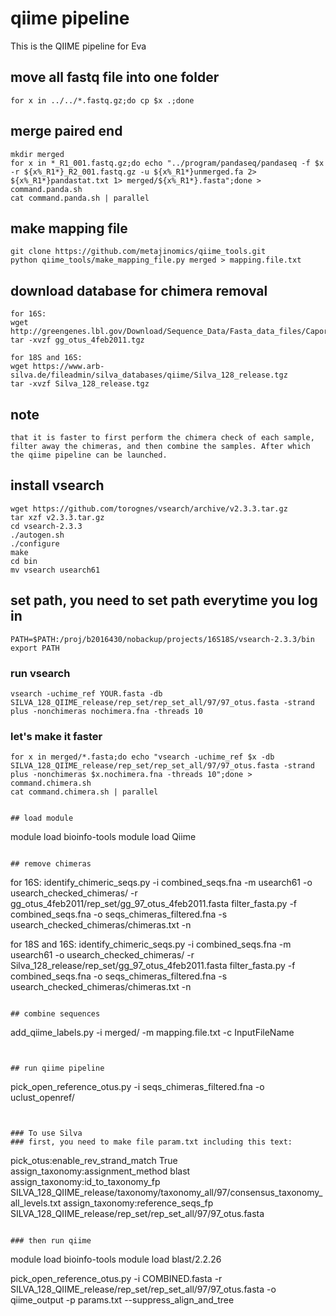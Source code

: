 # qiime pipeline
This is the QIIME pipeline for Eva

## move all fastq file into one folder
```
for x in ../../*.fastq.gz;do cp $x .;done
```

## merge paired end
```
mkdir merged
for x in *_R1_001.fastq.gz;do echo "../program/pandaseq/pandaseq -f $x -r ${x%_R1*}_R2_001.fastq.gz -u ${x%_R1*}unmerged.fa 2> ${x%_R1*}pandastat.txt 1> merged/${x%_R1*}.fasta";done > command.panda.sh
cat command.panda.sh | parallel
```

## make mapping file
```
git clone https://github.com/metajinomics/qiime_tools.git
python qiime_tools/make_mapping_file.py merged > mapping.file.txt
```

## download database for chimera removal
```
for 16S:
wget http://greengenes.lbl.gov/Download/Sequence_Data/Fasta_data_files/Caporaso_Reference_OTUs/gg_otus_4feb2011.tgz
tar -xvzf gg_otus_4feb2011.tgz

for 18S and 16S:
wget https://www.arb-silva.de/fileadmin/silva_databases/qiime/Silva_128_release.tgz
tar -xvzf Silva_128_release.tgz
```
## note 
```
that it is faster to first perform the chimera check of each sample, filter away the chimeras, and then combine the samples. After which the qiime pipeline can be launched.
```

## install vsearch
```
wget https://github.com/torognes/vsearch/archive/v2.3.3.tar.gz
tar xzf v2.3.3.tar.gz
cd vsearch-2.3.3
./autogen.sh
./configure
make
cd bin
mv vsearch usearch61
```

## set path, you need to set path everytime you log in
```
PATH=$PATH:/proj/b2016430/nobackup/projects/16S18S/vsearch-2.3.3/bin
export PATH
```

### run vsearch
```
vsearch -uchime_ref YOUR.fasta -db SILVA_128_QIIME_release/rep_set/rep_set_all/97/97_otus.fasta -strand plus -nonchimeras nochimera.fna -threads 10
```
### let's make it faster
```
for x in merged/*.fasta;do echo "vsearch -uchime_ref $x -db SILVA_128_QIIME_release/rep_set/rep_set_all/97/97_otus.fasta -strand plus -nonchimeras $x.nochimera.fna -threads 10";done > command.chimera.sh
cat command.chimera.sh | parallel


## load module
```
module load bioinfo-tools
module load Qiime
```

## remove chimeras
```
for 16S:
identify_chimeric_seqs.py -i combined_seqs.fna -m usearch61 -o usearch_checked_chimeras/ -r gg_otus_4feb2011/rep_set/gg_97_otus_4feb2011.fasta 
filter_fasta.py -f combined_seqs.fna -o seqs_chimeras_filtered.fna -s usearch_checked_chimeras/chimeras.txt -n

for 18S and 16S:
identify_chimeric_seqs.py -i combined_seqs.fna -m usearch61 -o usearch_checked_chimeras/ -r Silva_128_release/rep_set/gg_97_otus_4feb2011.fasta 
filter_fasta.py -f combined_seqs.fna -o seqs_chimeras_filtered.fna -s usearch_checked_chimeras/chimeras.txt -n

```

## combine sequences
```
add_qiime_labels.py -i merged/ -m  mapping.file.txt -c InputFileName
```


## run qiime pipeline
```
pick_open_reference_otus.py -i seqs_chimeras_filtered.fna -o uclust_openref/
```


### To use Silva
### first, you need to make file param.txt including this text:
```
pick_otus:enable_rev_strand_match True
assign_taxonomy:assignment_method blast
assign_taxonomy:id_to_taxonomy_fp SILVA_128_QIIME_release/taxonomy/taxonomy_all/97/consensus_taxonomy_all_levels.txt
assign_taxonomy:reference_seqs_fp SILVA_128_QIIME_release/rep_set/rep_set_all/97/97_otus.fasta
```

### then run qiime
```
module load bioinfo-tools
module load blast/2.2.26

pick_open_reference_otus.py -i COMBINED.fasta -r SILVA_128_QIIME_release/rep_set/rep_set_all/97/97_otus.fasta -o qiime_output -p params.txt --suppress_align_and_tree
```
